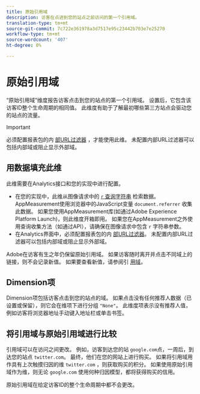 ```yaml
---
title: 原始引用域
description: 访客在点进到您的站点之前访问的第一个引用域。
translation-type: tm+mt
source-git-commit: 7c722e361978a3d7517e95c23442b703e7e25270
workflow-type: tm+mt
source-wordcount: '407'
ht-degree: 0%

---
```



# 原始引用域

“原始引用域”维度报告访客点击到您的站点的第一个引用域。 设置后，它包含该访客ID整个生命周期的相同值。 此维度有助于了解最初哪些第三方站点会驱动您的站点的流量。

>[!IMPORTANT]
>
>必须配置报表包的内 [部URL过滤器](/help/admin/admin/internal-url-filter-admin.md) ，才能使用此维。 未配置内部URL过滤器可以包括内部域或阻止显示外部域。

## 用数据填充此维

此维需要在Analytics接口和您的实现中进行配置。

* 在您的实现中，此维从图像请求中的 [`r` 查询字符串](/help/implement/validate/query-parameters.md) 检索数据。 AppMeasurement使用浏览器中的JavaScript变量 `document.referrer` 收集此数据。 如果您使用AppMeasurement库(如通过Adobe Experience Platform Launch)，则此维度开箱即用。 如果您在AppMeasurement之外使用查询收集方法（如通过API），请确保在图像请求中包含 `r` 字符串参数。
* 在Analytics界面中，必须配置报表包的内 [部URL过滤器](/help/admin/admin/internal-url-filter-admin.md)。 未配置内部URL过滤器可以包括内部域或阻止显示外部域。

Adobe在访客有生之年仍保留原始引用域。 如果访客随时离开并点击不同域上的链接，则不会记录新值。 如果要查看新值，请参阅引 [用域](referring-domain.md)。

## Dimension项

Dimension项包括访客点击到您的站点的域。 如果点击没有任何推荐人数据（已设置或保留），则它会在维项下进行分组 `"None"`。 此维度项表示没有推荐人值，例如访客将浏览器地址手动键入地址栏或单击书签。

## 将引用域与原始引用域进行比较

引用域可以在访问之间更改。 例如，访客到达您的站 `google.com`点，一周后，到达您的站点 `twitter.com`。 最终，他们在您的网站上进行购买。 如果将引用域用作具有上次触摸归因的维 `twitter.com` ，则获取购买的积分。 如果使用原始引用域作为维，则无论 `google.com` 使用何种归因模型，都将获得购买的信用。

原始引用域在给定访客ID的整个生命周期中都不会更改。
